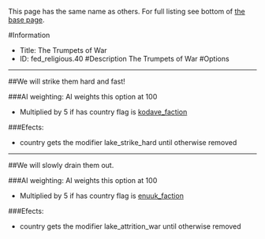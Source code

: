 This page has the same name as others. For full listing see bottom of [the base page](the_trumpets_of_war.md).

#Information
 - Title: The Trumpets of War
 - ID: fed_religious.40
#Description
The Trumpets of War
#Options

___
##We will strike them hard and fast!

###AI weighting:
AI weights this option at 100
 - Multiplied by 5 if has country flag is [kodave_faction](../flags/kodave_faction.md)


###Efects:<ul><li>country gets the modifier lake_strike_hard until otherwise removed</li></ul>

___
##We will slowly drain them out.

###AI weighting:
AI weights this option at 100
 - Multiplied by 5 if has country flag is [enuuk_faction](../flags/enuuk_faction.md)


###Efects:<ul><li>country gets the modifier lake_attrition_war until otherwise removed</li></ul>
